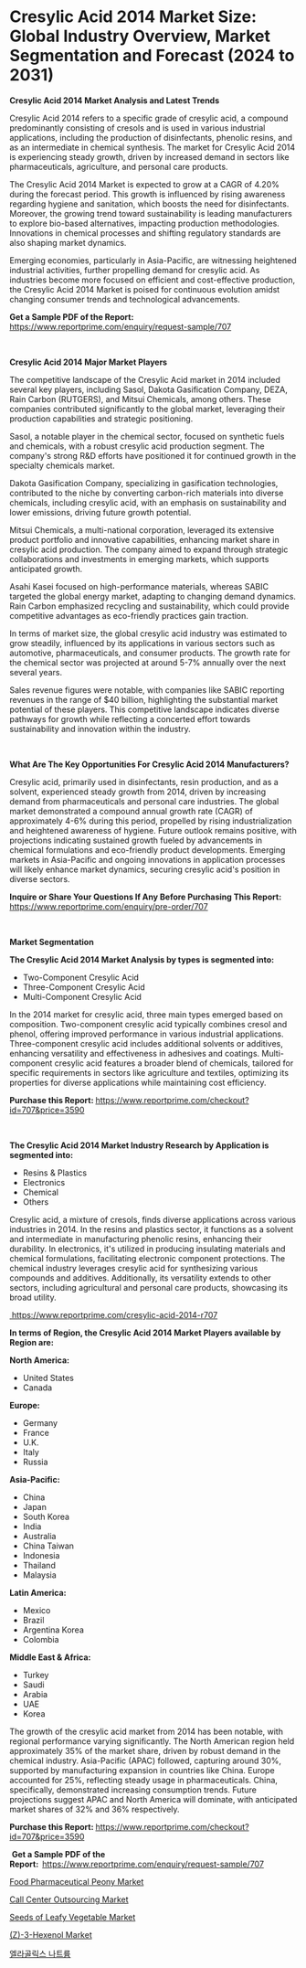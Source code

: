 <p><h1>Cresylic Acid 2014 Market Size: Global Industry Overview, Market Segmentation and Forecast (2024 to 2031)</h1></p><p><strong>Cresylic Acid 2014 Market Analysis and Latest Trends</strong></p>
<p><p>Cresylic Acid 2014 refers to a specific grade of cresylic acid, a compound predominantly consisting of cresols and is used in various industrial applications, including the production of disinfectants, phenolic resins, and as an intermediate in chemical synthesis. The market for Cresylic Acid 2014 is experiencing steady growth, driven by increased demand in sectors like pharmaceuticals, agriculture, and personal care products. </p><p>The Cresylic Acid 2014 Market is expected to grow at a CAGR of 4.20% during the forecast period. This growth is influenced by rising awareness regarding hygiene and sanitation, which boosts the need for disinfectants. Moreover, the growing trend toward sustainability is leading manufacturers to explore bio-based alternatives, impacting production methodologies. Innovations in chemical processes and shifting regulatory standards are also shaping market dynamics. </p><p>Emerging economies, particularly in Asia-Pacific, are witnessing heightened industrial activities, further propelling demand for cresylic acid. As industries become more focused on efficient and cost-effective production, the Cresylic Acid 2014 Market is poised for continuous evolution amidst changing consumer trends and technological advancements.</p></p>
<p><strong>Get a Sample PDF of the Report:&nbsp;</strong> <a href="https://www.reportprime.com/enquiry/request-sample/707">https://www.reportprime.com/enquiry/request-sample/707</a></p>
<p>&nbsp;</p>
<p><strong>Cresylic Acid 2014 Major Market Players</strong></p>
<p><p>The competitive landscape of the Cresylic Acid market in 2014 included several key players, including Sasol, Dakota Gasification Company, DEZA, Rain Carbon (RUTGERS), and Mitsui Chemicals, among others. These companies contributed significantly to the global market, leveraging their production capabilities and strategic positioning.</p><p>Sasol, a notable player in the chemical sector, focused on synthetic fuels and chemicals, with a robust cresylic acid production segment. The company's strong R&D efforts have positioned it for continued growth in the specialty chemicals market.</p><p>Dakota Gasification Company, specializing in gasification technologies, contributed to the niche by converting carbon-rich materials into diverse chemicals, including cresylic acid, with an emphasis on sustainability and lower emissions, driving future growth potential.</p><p>Mitsui Chemicals, a multi-national corporation, leveraged its extensive product portfolio and innovative capabilities, enhancing market share in cresylic acid production. The company aimed to expand through strategic collaborations and investments in emerging markets, which supports anticipated growth.</p><p>Asahi Kasei focused on high-performance materials, whereas SABIC targeted the global energy market, adapting to changing demand dynamics. Rain Carbon emphasized recycling and sustainability, which could provide competitive advantages as eco-friendly practices gain traction.</p><p>In terms of market size, the global cresylic acid industry was estimated to grow steadily, influenced by its applications in various sectors such as automotive, pharmaceuticals, and consumer products. The growth rate for the chemical sector was projected at around 5-7% annually over the next several years.</p><p>Sales revenue figures were notable, with companies like SABIC reporting revenues in the range of $40 billion, highlighting the substantial market potential of these players. This competitive landscape indicates diverse pathways for growth while reflecting a concerted effort towards sustainability and innovation within the industry.</p></p>
<p>&nbsp;</p>
<p><strong>What Are The Key Opportunities For Cresylic Acid 2014 Manufacturers?</strong></p>
<p><p>Cresylic acid, primarily used in disinfectants, resin production, and as a solvent, experienced steady growth from 2014, driven by increasing demand from pharmaceuticals and personal care industries. The global market demonstrated a compound annual growth rate (CAGR) of approximately 4-6% during this period, propelled by rising industrialization and heightened awareness of hygiene. Future outlook remains positive, with projections indicating sustained growth fueled by advancements in chemical formulations and eco-friendly product developments. Emerging markets in Asia-Pacific and ongoing innovations in application processes will likely enhance market dynamics, securing cresylic acid's position in diverse sectors.</p></p>
<p><strong>Inquire or Share Your Questions If Any Before Purchasing This Report:</strong> <a href="https://www.reportprime.com/enquiry/pre-order/707">https://www.reportprime.com/enquiry/pre-order/707</a></p>
<p>&nbsp;</p>
<p><strong>Market Segmentation</strong></p>
<p><strong>The Cresylic Acid 2014 Market Analysis by types is segmented into:</strong></p>
<p><ul><li>Two-Component Cresylic Acid</li><li>Three-Component Cresylic Acid</li><li>Multi-Component Cresylic Acid</li></ul></p>
<p><p>In the 2014 market for cresylic acid, three main types emerged based on composition. Two-component cresylic acid typically combines cresol and phenol, offering improved performance in various industrial applications. Three-component cresylic acid includes additional solvents or additives, enhancing versatility and effectiveness in adhesives and coatings. Multi-component cresylic acid features a broader blend of chemicals, tailored for specific requirements in sectors like agriculture and textiles, optimizing its properties for diverse applications while maintaining cost efficiency.</p></p>
<p><strong>Purchase this Report:&nbsp;</strong><a href="https://www.reportprime.com/checkout?id=707&price=3590">https://www.reportprime.com/checkout?id=707&price=3590</a></p>
<p>&nbsp;</p>
<p><strong>The Cresylic Acid 2014 Market Industry Research by Application is segmented into:</strong></p>
<p><ul><li>Resins & Plastics</li><li>Electronics</li><li>Chemical</li><li>Others</li></ul></p>
<p><p>Cresylic acid, a mixture of cresols, finds diverse applications across various industries in 2014. In the resins and plastics sector, it functions as a solvent and intermediate in manufacturing phenolic resins, enhancing their durability. In electronics, it's utilized in producing insulating materials and chemical formulations, facilitating electronic component protections. The chemical industry leverages cresylic acid for synthesizing various compounds and additives. Additionally, its versatility extends to other sectors, including agricultural and personal care products, showcasing its broad utility.</p></p>
<p><a href="https://www.reportprime.com/cresylic-acid-2014-r707">&nbsp;https://www.reportprime.com/cresylic-acid-2014-r707</a></p>
<p><strong>In terms of Region, the Cresylic Acid 2014 Market Players available by Region are:</strong></p>
<p>
    <p> <strong> North America: </strong>
        <ul>
            <li>United States</li>
            <li>Canada</li>
        </ul>
        </p> 
    <p> <strong> Europe: </strong>
        <ul>
            <li>Germany</li>
            <li>France</li>
            <li>U.K.</li>
            <li>Italy</li>
            <li>Russia</li>
        </ul>
        </p> 
    <p> <strong> Asia-Pacific: </strong>
        <ul>
            <li>China</li>
            <li>Japan</li>
            <li>South Korea</li>
            <li>India</li>
            <li>Australia</li>
            <li>China Taiwan</li>
            <li>Indonesia</li>
            <li>Thailand</li>
            <li>Malaysia</li>
        </ul>
        </p> 
    <p> <strong> Latin America: </strong>
        <ul>
            <li>Mexico</li>
            <li>Brazil</li>
            <li>Argentina Korea</li>
            <li>Colombia</li>
        </ul>
        </p> 
    <p> <strong> Middle East & Africa: </strong>
        <ul>
            <li>Turkey</li>
            <li>Saudi</li>
            <li>Arabia</li>
            <li>UAE</li>
            <li>Korea</li>
        </ul>
    </p>
    </p>
<p><p>The growth of the cresylic acid market from 2014 has been notable, with regional performance varying significantly. The North American region held approximately 35% of the market share, driven by robust demand in the chemical industry. Asia-Pacific (APAC) followed, capturing around 30%, supported by manufacturing expansion in countries like China. Europe accounted for 25%, reflecting steady usage in pharmaceuticals. China, specifically, demonstrated increasing consumption trends. Future projections suggest APAC and North America will dominate, with anticipated market shares of 32% and 36% respectively.</p></p>
<p><strong>Purchase this Report: </strong><a href="https://www.reportprime.com/checkout?id=707&price=3590">https://www.reportprime.com/checkout?id=707&price=3590</a></p>
<p>&nbsp;<strong>Get a Sample PDF of the Report:&nbsp;&nbsp;</strong><a href="https://www.reportprime.com/enquiry/request-sample/707">https://www.reportprime.com/enquiry/request-sample/707</a></p>
<p><strong></strong></p>
<p><p><a href="https://www.linkedin.com/pulse/food-pharmaceutical-peony-market-research-report-exploring-4hx6f?trackingId=ZYAvTacJQIyl%2F%2FDrgyfljw%3D%3D">Food Pharmaceutical Peony Market</a></p><p><a href="https://medium.com/@guyskiles48/call-center-outsourcing-market-size-share-analysis-growth-trends-forecast-2024-2031-e505923c85ba">Call Center Outsourcing Market</a></p><p><a href="https://issuu.com/reportprime-2/docs/seeds-of-leafy-vegetable-market-siz_113edffcad75e7">Seeds of Leafy Vegetable Market</a></p><p><a href="https://issuu.com/reportprime-2/docs/z-3-hexenol-market-size-2030.pptx_e5213b1e9994e9">(Z)-3-Hexenol Market</a></p><p><a href="https://medium.com/@williambatz03/%EC%97%98%EB%9D%BC%EA%B3%A0%EB%A6%AD%EC%8A%A4-%EB%82%98%ED%8A%B8%EB%A5%A8-%EC%8B%9C%EC%9E%A5-%EC%A7%80%ED%91%9C-%EC%8B%9C%EC%9E%A5-%EA%B7%9C%EB%AA%A8-%EC%A7%80%EC%97%AD%EB%B3%84-%EB%B6%84%EC%84%9D-%EC%8B%9C%EC%9E%A5-%EC%B0%B8%EC%97%AC%EC%9E%90-%EB%B6%84%EC%84%9D-%EB%B0%8F-%EC%98%88%EC%B8%A1-2024-2031-baed1dc8476c">엘라골릭스 나트륨</a></p></p>